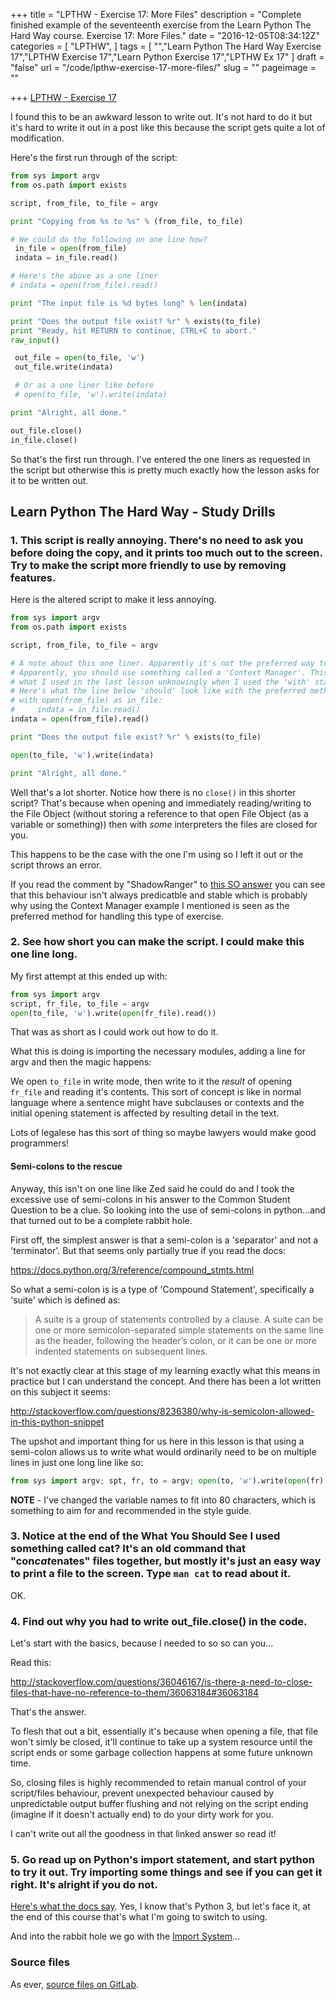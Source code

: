 +++
title = "LPTHW - Exercise 17: More Files"
description = "Complete finished example of the seventeenth exercise from the Learn Python The Hard Way course. Exercise 17: More Files."
date = "2016-12-05T08:34:12Z"
categories = [
  "LPTHW",
]
tags = [
  "","Learn Python The Hard Way Exercise 17","LPTHW Exercise 17","Learn Python Exercise 17","LPTHW Ex 17"
]
draft = "false"
url = "/code/lpthw-exercise-17-more-files/"
slug = ""
pageimage = ""

+++
[LPTHW - Exercise 17](http://learnpythonthehardway.org/book/ex17.html)

I found this to be an awkward lesson to write out. It's not hard to do it but it's hard to write it out in a post like this because the script gets quite a lot of modification. 

Here's the first run through of the script:

```python
from sys import argv
from os.path import exists

script, from_file, to_file = argv

print "Copying from %s to %s" % (from_file, to_file)

# We could do the following on one line how?
 in_file = open(from_file)
 indata = in_file.read()

# Here's the above as a one liner
# indata = open(from_file).read()

print "The input file is %d bytes long" % len(indata)

print "Does the output file exist? %r" % exists(to_file)
print "Ready, hit RETURN to continue, CTRL+C to abort."
raw_input()

 out_file = open(to_file, 'w')
 out_file.write(indata)

 # Or as a one liner like before
 # open(to_file, 'w').write(indata)

print "Alright, all done."

out_file.close()
in_file.close()
```

So that's the first run through. I've entered the one liners as requested in the script but otherwise this is pretty much exactly how the lesson asks for it to be written out.

## Learn Python The Hard Way - Study Drills

### 1. This script is really annoying. There's no need to ask you before doing the copy, and it prints too much out to the screen. Try to make the script more friendly to use by removing features.

Here is the altered script to make it less annoying.

```python
from sys import argv
from os.path import exists

script, from_file, to_file = argv

# A note about this one liner. Apparently it's not the preferred way to do things.
# Apparently, you should use something called a 'Context Manager'. This is 
# what I used in the last lesson unknowingly when I used the 'with' statement.
# Here's what the line below 'should' look like with the preferred method:
# with open(from_file) as in_file:
#     indata = in_file.read()
indata = open(from_file).read()

print "Does the output file exist? %r" % exists(to_file)

open(to_file, 'w').write(indata)

print "Alright, all done."
```

Well that's a lot shorter. Notice how there is no `close()` in this shorter script? That's because when opening and immediately reading/writing to the File Object (without storing a reference to that open File Object (as a variable or something)) then with *some* interpreters the files are closed for you.

This happens to be the case with the one I'm using so I left it out or the script throws an error.

If you read the comment by "ShadowRanger" to [this SO answer](http://stackoverflow.com/questions/36046167/is-there-a-need-to-close-files-that-have-no-reference-to-them/36046243#36046243) you can see that this behaviour isn't always predicatble and stable which is probably why using the Context Manager example I mentioned is seen as the preferred method for handling this type of exercise.

### 2. See how short you can make the script. I could make this one line long.

My first attempt at this ended up with:

```python
from sys import argv
script, fr_file, to_file = argv
open(to_file, 'w').write(open(fr_file).read())
```

That was as short as I could work out how to do it. 

What this is doing is importing the necessary modules, adding a line for argv and then the magic happens:

We open `to_file` in write mode, then write to it the *result* of opening `fr_file` and reading it's contents. This sort of concept is like in normal language where a sentence might have subclauses or contexts and the initial opening statement is affected by resulting detail in the text.

Lots of legalese has this sort of thing so maybe lawyers would make good programmers!

#### Semi-colons to the rescue

Anyway, this isn't on one line like Zed said he could do and I took the excessive use of semi-colons in his answer to the Common Student Question to be a clue. So looking into the use of semi-colons in python...and that turned out to be a complete rabbit hole.

First off, the simplest answer is that a semi-colon is a 'separator' and not a 'terminator'. But that seems only partially true if you read the docs:

https://docs.python.org/3/reference/compound_stmts.html

So what a semi-colon is is a type of 'Compound Statement', specifically a 'suite' which is defined as:

> A suite is a group of statements controlled by a clause. A suite can be one or more semicolon-separated simple statements on the same line as the header, following the header’s colon, or it can be one or more indented statements on subsequent lines.

It's not exactly clear at this stage of my learning exactly what this means in practice but I can understand the concept. And there has been a lot written on this subject it seems:

http://stackoverflow.com/questions/8236380/why-is-semicolon-allowed-in-this-python-snippet

The upshot and important thing for us here in this lesson is that using a semi-colon allows us to write what would ordinarily need to be on multiple lines in just one long line like so:

```python
from sys import argv; spt, fr, to = argv; open(to, 'w').write(open(fr).read())
```

**NOTE** - I've changed the variable names to fit into 80 characters, which is something to aim for and recommended in the style guide.

### 3. Notice at the end of the What You Should See I used something called cat? It's an old command that "con*cat*enates" files together, but mostly it's just an easy way to print a file to the screen. Type `man cat` to read about it.

OK. 

### 4. Find out why you had to write out_file.close() in the code.

Let's start with the basics, because I needed to so so can you...

Read this:

http://stackoverflow.com/questions/36046167/is-there-a-need-to-close-files-that-have-no-reference-to-them/36063184#36063184

That's the answer.

To flesh that out a bit, essentially it's because when opening a file, that file won't simly be closed, it'll continue to take up a system resource until the script ends or some garbage collection happens at some future unknown time. 

So, closing files is highly recommended to retain manual control of your script/files behaviour, prevent unexpected behaviour caused by unpredictable output buffer flushing and not relying on the script ending (imagine if it doesn't actually end) to do your dirty work for you. 

I can't write out all the goodness in that linked answer so read it!

### 5. Go read up on Python's import statement, and start python to try it out. Try importing some things and see if you can get it right. It's alright if you do not.

[Here's what the docs say](https://docs.python.org/3/reference/simple_stmts.html#import). Yes, I know that's Python 3, but let's face it, at the end of this course that's what I'm going to switch to using. 

And into the rabbit hole we go with the [Import System](https://docs.python.org/3/reference/import.html#importsystem)...

### Source files

As ever, [source files on GitLab](https://gitlab.com/josharcher/LPTHW).

